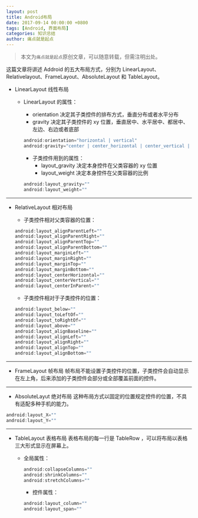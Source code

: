 ```yaml
---
layout: post
title: Android布局
date: 2017-09-14 00:00:00 +0800
tags: [Android, 界面布局]
categories: 知识总结
author: 痛点就是起点
---
```


> 本文为`痛点就是起点`原创文章，可以随意转载，但需注明出处。

这篇文章将讲述 Addroid 的五大布局方式，分别为 LinearLayout、Relativelayout、FrameLayout、AbsoluteLayout 和 TableLayout。

* LinearLayout 线性布局
  * LinearLayout 的属性：
    * orientation 决定其子类控件的排布方式，垂直分布或者水平分布
    * gravity 决定其子类控件的 xy 位置，垂直居中、水平居中、都居中、左边、右边或者底部

    ```java
    android:orientation="horizontal | vertical"
    android:gravity="center | center_horizontal | center_vertical | left | right | bottom"
    ```

    * 子类控件用到的属性：
      * layout_gravity 决定本身控件在父类容器的 xy 位置
      * layout_weight 决定本身控件在父类容器的比例

    ```java
    android:layout_gravity=""
    android:layout_weight=""
    ```

___

* RelativeLayout 相对布局
    * 子类控件相对父类容器的位置：

    ```java
    android:layout_alignParentLeft=""
    android:layout_alignParentRight=""
    android:layout_alignParentTop=""
    android:layout_alignParentBottom=""
    android:layout_marginLeft=""
    android:layout_marginRight=""
    android:layout_marginTop=""
    android:layout_marginBottom=""
    android:layout_centerHorizontal=""
    android:layout_centerVertical=""
    android:layout_centerInParent=""
    ```

    * 子类控件相对于子类控件的位置：

    ```java
    android:layout_below=""
    android:layout_toLeftOf=""
    android:layout_toRightOf=""
    android:layout_above=""
    android:layout_alignBaseline=""
    android:layout_alignLeft=""
    android:layout_alignRight=""
    android:layout_alignTop=""
    android:layout_alignBottom=""
    ```

___


* FrameLayout 帧布局
帧布局不能设置子类控件的位置，子类控件会自动显示在左上角，后来添加的子类控件会部分或全部覆盖前面的控件。

___

* AbsoluteLayut 绝对布局
这种布局方式以固定的位置规定控件的位置，不具有适配多种手机的能力。

```java
android:layout_X=""
android:layout_Y=""
```

___

* TableLayout 表格布局
表格布局的每一行是 TableRow ，可以将布局以表格三大形式显示在屏幕上。

  * 全局属性：

    ```java
    android:collapseColumns=""
    android:shrinkColumns=""
    android:stretchColumns=""
    ```

    * 控件属性：

    ```java
    android:layout_column=""
    android:layout_span=""
    ```
